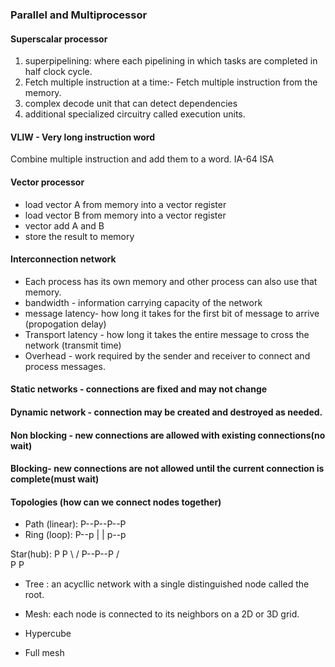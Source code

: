 ### Parallel and Multiprocessor

#### Superscalar processor
1. superpipelining: where each pipelining in which tasks are completed in half clock cycle.
2. Fetch multiple instruction at a time:- Fetch multiple instruction from the memory.
3. complex decode unit that can detect dependencies
4. additional specialized circuitry called execution units.
#### VLIW - Very long instruction word
Combine multiple instruction and add them to a word.
IA-64 ISA

#### Vector processor
* load vector A from memory into a vector register
* load vector B from memory into a vector register
* vector add A and B
* store the result to memory

#### Interconnection network
* Each process has its own memory and other process can also use that memory.
* bandwidth - information carrying capacity of the network
* message latency- how long it takes for the first bit of message to arrive (propogation delay)
* Transport latency - how long it takes the entire message to cross the network (transmit time)
* Overhead -  work required by the sender and receiver to connect and process messages.


#### Static networks - connections are fixed and may not change

#### Dynamic network - connection may be created and destroyed as needed.

#### Non blocking - new connections are allowed with existing connections(no wait)

#### Blocking- new connections are not allowed until the current connection is complete(must wait)

#### Topologies  (how can we connect nodes together)
* Path (linear): P--P--P--P
* Ring (loop):
                      P--p
                      |  |
                      p--p
                      
Star(hub): 
              P   P
              \  /
            P--P--P
              /  \
             P    P

* Tree : an acycllic network with a single distinguished node called the root.
* Mesh: each node is connected to its neighbors on a 2D or 3D grid.

* Hypercube
* Full mesh
